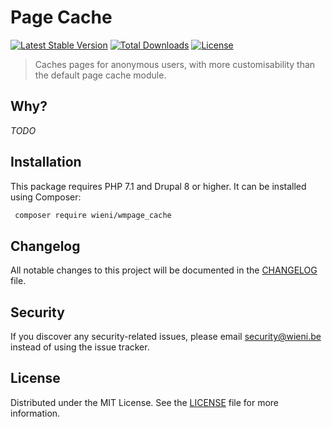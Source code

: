 Page Cache
======================

[![Latest Stable Version](https://poser.pugx.org/wieni/wmpage_cache/v/stable)](https://packagist.org/packages/wieni/wmpage_cache)
[![Total Downloads](https://poser.pugx.org/wieni/wmpage_cache/downloads)](https://packagist.org/packages/wieni/wmpage_cache)
[![License](https://poser.pugx.org/wieni/wmpage_cache/license)](https://packagist.org/packages/wieni/wmpage_cache)

> Caches pages for anonymous users, with more customisability than the default page cache module.

## Why?
_TODO_

## Installation

This package requires PHP 7.1 and Drupal 8 or higher. It can be
installed using Composer:

```bash
 composer require wieni/wmpage_cache
```

## Changelog
All notable changes to this project will be documented in the
[CHANGELOG](CHANGELOG.md) file.

## Security
If you discover any security-related issues, please email
[security@wieni.be](mailto:security@wieni.be) instead of using the issue
tracker.

## License
Distributed under the MIT License. See the [LICENSE](LICENSE) file
for more information.
